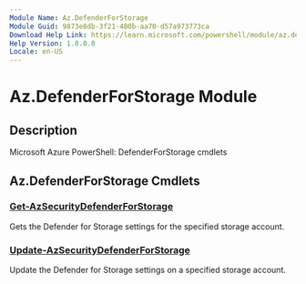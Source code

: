 ```yaml
---
Module Name: Az.DefenderForStorage
Module Guid: 9873e8db-3f21-480b-aa70-d57a973773ca
Download Help Link: https://learn.microsoft.com/powershell/module/az.defenderforstorage
Help Version: 1.0.0.0
Locale: en-US
---
```


# Az.DefenderForStorage Module
## Description
Microsoft Azure PowerShell: DefenderForStorage cmdlets

## Az.DefenderForStorage Cmdlets
### [Get-AzSecurityDefenderForStorage](Get-AzSecurityDefenderForStorage.md)
Gets the Defender for Storage settings for the specified storage account.

### [Update-AzSecurityDefenderForStorage](Update-AzSecurityDefenderForStorage.md)
Update the Defender for Storage settings on a specified storage account.

